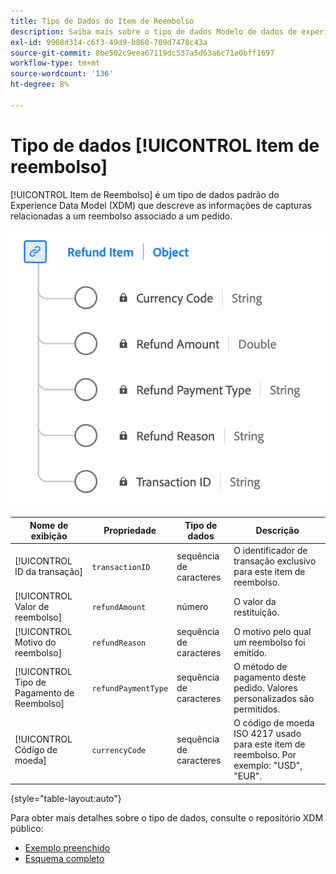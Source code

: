 ```yaml
---
title: Tipo de Dados do Item de Reembolso
description: Saiba mais sobre o tipo de dados Modelo de dados de experiência (XDM) do item de reembolso.
exl-id: 9968d314-c6f3-49d9-b860-709d7478c43a
source-git-commit: 8be502c9eea67119dc537a5d63a6c71e0bff1697
workflow-type: tm+mt
source-wordcount: '136'
ht-degree: 8%

---
```


# Tipo de dados [!UICONTROL Item de reembolso]

[!UICONTROL Item de Reembolso] é um tipo de dados padrão do Experience Data Model (XDM) que descreve as informações de capturas relacionadas a um reembolso associado a um pedido.

![Um diagrama do tipo de dados Item de Restituição.](../images/data-types/refund-item.png)

| Nome de exibição | Propriedade | Tipo de dados | Descrição |
|--------------------|-----------------------|-----------|---------------------------------------------------------------------------------------------------|
| [!UICONTROL ID da transação] | `transactionID` | sequência de caracteres | O identificador de transação exclusivo para este item de reembolso. |
| [!UICONTROL Valor de reembolso] | `refundAmount` | número | O valor da restituição. |
| [!UICONTROL Motivo do reembolso] | `refundReason` | sequência de caracteres | O motivo pelo qual um reembolso foi emitido. |
| [!UICONTROL Tipo de Pagamento de Reembolso] | `refundPaymentType` | sequência de caracteres | O método de pagamento deste pedido. Valores personalizados são permitidos. |
| [!UICONTROL Código de moeda] | `currencyCode` | sequência de caracteres | O código de moeda ISO 4217 usado para este item de reembolso. Por exemplo: &quot;USD&quot;, &quot;EUR&quot;. |

{style="table-layout:auto"}

Para obter mais detalhes sobre o tipo de dados, consulte o repositório XDM público:

* [Exemplo preenchido](https://github.com/adobe/xdm/blob/master/components/datatypes/refunditem.example.1.json)
* [Esquema completo](https://github.com/adobe/xdm/blob/master/components/datatypes/refunditem.schema.json)
